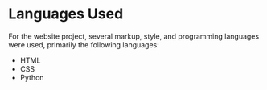 # Languages Used
For the website project, several markup, style, and programming languages were used, primarily the following languages:
- HTML
- CSS
- Python
